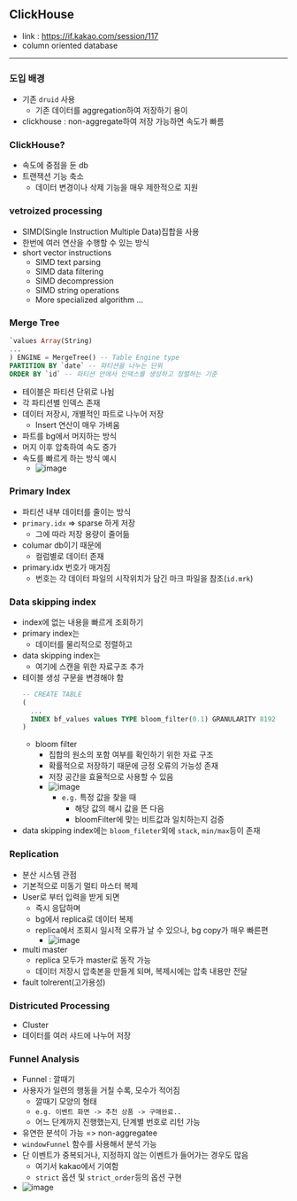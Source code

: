 ## ClickHouse
- link : https://if.kakao.com/session/117
- column oriented database

---

### 도입 배경
- 기존 `druid` 사용
  - 기존 데이터를 aggregation하여 저장하기 용이
- clickhouse : non-aggregate하여 저장 가능하면 속도가 빠름

### ClickHouse?
- 속도에 중점을 둔 db
- 트랜잭션 기능 축소
  - 데이터 변경이나 삭제 기능을 매우 제한적으로 지원

### vetroized processing
- SIMD(Single Instruction Multiple Data)집합을 사용
- 한번에 여러 연산을 수행할 수 있는 방식
- short vector instructions
  - SIMD text parsing
  - SIMD data filtering
  - SIMD decompression
  - SIMD string operations
  - More specialized algorithm ...

### Merge Tree
```sql
`values Array(String)
...
) ENGINE = MergeTree() -- Table Engine type
PARTITION BY `date` -- 파티션을 나누는 단위
ORDER BY `id` -- 파티션 안에서 인덱스를 생성하고 정렬하는 기준
```
- 테이블은 파티션 단위로 나뉨
- 각 파티션별 인덱스 존재
- 데이터 저장시, 개별적인 파트로 나누어 저장
  - Insert 연산이 매우 가벼움
- 파트를 bg에서 머지하는 방식
- 머지 이후 압축하여 속도 증가
- 속도를 빠르게 하는 방식 예시
  - ![image](https://user-images.githubusercontent.com/10006290/102004524-c6653200-3d54-11eb-8597-4e23d2cc0246.png)

### Primary Index
- 파티션 내부 데이터를 줄이는 방식
- `primary.idx` => sparse 하게 저장
  - 그에 따라 저장 용량이 줄어듦
- columar db이기 때문에
  - 컬럼별로 데이터 존재
- primary.idx 번호가 매겨짐
  - 번호는 각 데이터 파일의 시작위치가 담긴 마크 파일을 참조(`id.mrk`)

### Data skipping index
- index에 없는 내용을 빠르게 조회하기
- primary index는
  - 데이터를 물리적으로 정렬하고
- data skipping index는
  - 여기에 스캔을 위한 자료구조 추가
- 테이블 생성 구문을 변경해야 함
  ```sql
  -- CREATE TABLE
  (
    ...
    INDEX bf_values values TYPE bloom_filter(0.1) GRANULARITY 8192
  )
  ```
  - bloom filter
    - 집합의 원소의 포함 여부를 확인하기 위한 자료 구조
    - 확률적으로 저장하기 때문에 긍정 오류의 가능성 존재
    - 저장 공간을 효율적으로 사용할 수 있음
    - ![image](https://user-images.githubusercontent.com/10006290/102004603-9f5b3000-3d55-11eb-908c-7460764fb84e.png)
      - `e.g.` 특정 값을 찾을 때
        - 해당 값의 해시 값을 뜬 다음
        - bloomFilter에 맞는 비트값과 일치하는지 검증
- data skipping index에는 `bloom_fileter`외에 `stack`, `min/max`등이 존재

### Replication
- 분산 시스템 관점
- 기본적으로 미동기 멀티 마스터 복제
- User로 부터 입력을 받게 되면
  - 즉시 응답하며
  - bg에서 replica로 데이터 복제
  - replica에서 조회시 일시적 오류가 날 수 있으나, bg copy가 매우 빠른편
    - ![image](https://user-images.githubusercontent.com/10006290/102004639-eea16080-3d55-11eb-823b-3c0a7e589a62.png)
- multi master
  - replica 모두가 master로 동작 가능
  - 데이터 저장시 압축본을 만들게 되며, 복제시에는 압축 내용만 전달
- fault tolrerent(고가용성)

### Districuted Processing
- Cluster
- 데이터를 여러 샤드에 나누어 저장
  
### Funnel Analysis
- Funnel : 깔때기
- 사용자가 일련의 행동을 거칠 수록, 모수가 적어짐
  - 깔때기 모양의 형태
  - `e.g. 이벤트 화면 -> 추천 상품 -> 구매완료..`
  - 어느 단계까지 진행했는지, 단계별 번호로 리턴 가능
- 유연한 분석이 가능 => non-aggregatee
- `windowFunnel` 함수를 사용해서 분석 가능
- 단 이벤트가 중복되거나, 지정하지 않는 이벤트가 들어가는 경우도 많음
  - 여기서 kakao에서 기여함
  - `strict` 옵션 및 `strict_order`등의 옵션 구현
- ![image](https://user-images.githubusercontent.com/10006290/102004724-8e5eee80-3d56-11eb-8620-3b026c4092ca.png)
